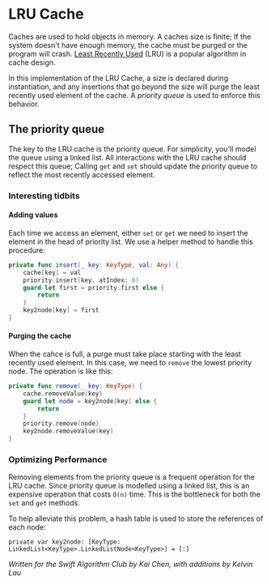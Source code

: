 # LRU Cache

Caches are used to hold objects in memory. A caches size is finite; If the system doesn't have enough memory, the cache must be purged or the program will crash. [Least Recently Used][1] (LRU) is a popular algorithm in cache design.

In this implementation of the LRU Cache, a size is declared during instantiation, and any insertions that go beyond the size will purge the least recently used element of the cache. A *priority queue* is used to enforce this behavior.

## The priority queue

The key to the LRU cache is the priority queue. For simplicity, you'll model the queue using a linked list. All interactions with the LRU cache should respect this queue; Calling `get` and `set` should update the priority queue to reflect the most recently accessed element.

### Interesting tidbits


#### Adding values

Each time we access an element, either `set` or `get` we need to insert the element in the head of priority list. We use a helper method to handle this procedure:

```swift
private func insert(_ key: KeyType, val: Any) {
	cache[key] = val
	priority.insert(key, atIndex: 0)
	guard let first = priority.first else {
		return
	}
	key2node[key] = first
}
```

#### Purging the cache

When the cahce is full, a purge must take place starting with the least recently used element. In this case, we need to `remove` the lowest priority node. The operation is like this:

```swift
private func remove(_ key: KeyType) {
	cache.removeValue(key)
	guard let node = key2node[key] else {
		return
	}
	priority.remove(node)
	key2node.removeValue(key)
}
```

### Optimizing Performance

Removing elements from the priority queue is a frequent operation for the LRU cache. Since priority queue is modelled using a linked list, this is an expensive operation that costs `O(n)` time. This is the bottleneck for both the `set` and `get` methods.

To help alleviate this problem, a hash table is used to store the references of each node:

```
private var key2node: [KeyType: LinkedList<KeyType>.LinkedListNode<KeyType>] = [:]
```

*Written for the Swift Algorithm Club by Kai Chen, with additions by Kelvin Lau*


[1]:	https://en.wikipedia.org/wiki/Cache_replacement_policies#LRU
